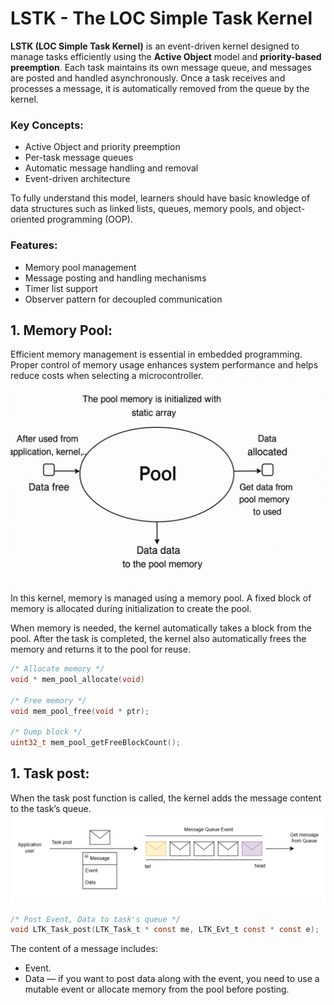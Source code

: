 # LSTK - The LOC Simple Task Kernel

**LSTK (LOC Simple Task Kernel)** is an event-driven kernel designed to manage tasks efficiently using the **Active Object** model and **priority-based preemption**. Each task maintains its own message queue, and messages are posted and handled asynchronously. Once a task receives and processes a message, it is automatically removed from the queue by the kernel.

### Key Concepts:
- Active Object and priority preemption  
- Per-task message queues  
- Automatic message handling and removal  
- Event-driven architecture  

To fully understand this model, learners should have basic knowledge of data structures such as linked lists, queues, memory pools, and object-oriented programming (OOP).

### Features:
- Memory pool management  
- Message posting and handling mechanisms  
- Timer list support  
- Observer pattern for decoupled communication  

## 1. Memory Pool:
<!-- Add your description for memory pool here -->
Efficient memory management is essential in embedded programming. Proper control of memory usage enhances system performance and helps reduce costs when selecting a microcontroller.
![Architecture Diagram](Image/pool_Memory.png)
In this kernel, memory is managed using a memory pool. A fixed block of memory is allocated during initialization to create the pool.

When memory is needed, the kernel automatically takes a block from the pool. After the task is completed, the kernel also automatically frees the memory and returns it to the pool for reuse.

```c
/* Allocate memory */
void * mem_pool_allocate(void)

/* Free memory */
void mem_pool_free(void * ptr);

/* Dump block */
uint32_t mem_pool_getFreeBlockCount();
```

## 1. Task post:
When the task post function is called, the kernel adds the message content to the task’s queue.
![Architecture Diagram](Image/Task.png)
```c
/* Post Event, Data to task's queue */
void LTK_Task_post(LTK_Task_t * const me, LTK_Evt_t const * const e);
```
The content of a message includes:
- Event.
- Data — if you want to post data along with the event, you need to use a mutable event or allocate memory from the pool before posting.
